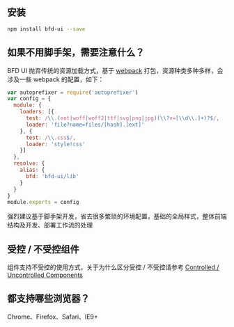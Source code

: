 ## 安装

```sh
npm install bfd-ui --save
```

## 如果不用脚手架，需要注意什么？

BFD UI 抛弃传统的资源加载方式，基于 [webpack](https://webpack.github.io/) 打包，资源种类多种多样，会涉及一些 webpack 的配置，如下：

```js
var autoprefixer = require('autoprefixer')
var config = {
  module: {
    loaders: [{
      test: /\\.(eot|woff|woff2|ttf|svg|png|jpg)(\\?v=[\\d\\.]+)?$/,
      loader: 'file?name=files/[hash].[ext]'
    }, {
      test: /\\.css$/,
      loader: 'style!css'
    }]
  },
  resolve: {
    alias: {
      bfd: 'bfd-ui/lib'
    }
  }
}
module.exports = config
```

强烈建议基于脚手架开发，省去很多繁琐的环境配置，基础的全局样式，整体前端结构及开发、部署工作流的处理

## 受控 / 不受控组件

组件支持不受控的使用方式，关于为什么区分受控 / 不受控请参考 [Controlled / Uncontrolled Components](https://facebook.github.io/react/docs/forms.html#controlled-components)

## 都支持哪些浏览器？

Chrome、Firefox、Safari、IE9+